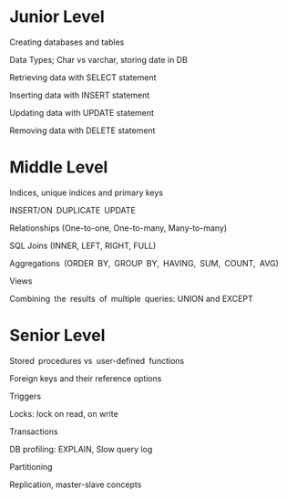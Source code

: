 # Junior Level

Creating databases and tables

Data Types; Char vs varchar, storing date in DB

Retrieving data with SELECT statement

Inserting data with INSERT statement

Updating data with UPDATE statement

Removing data with DELETE statement


# Middle Level

Indices, unique indices and primary keys 

INSERT/ON DUPLICATE UPDATE

Relationships (One-to-one, One-to-many, Many-to-many)

SQL Joins (INNER, LEFT, RIGHT, FULL)

Aggregations (ORDER BY, GROUP BY, HAVING, SUM, COUNT, AVG)

Views

Combining the results of multiple queries: UNION and EXCEPT


# Senior Level
Stored procedures vs user-defined functions

Foreign keys and their reference options

Triggers

Locks: lock on read, on write

Transactions

DB profiling: EXPLAIN, Slow query log 

Partitioning 

Replication, master-slave concepts






